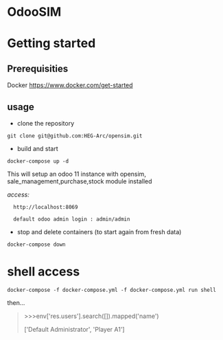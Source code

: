 # OdooSIM
# Getting started

## Prerequisities
Docker https://www.docker.com/get-started

## usage
- clone the repository

``git clone git@github.com:HEG-Arc/opensim.git``

- build and start
 
``docker-compose up -d``

This will setup an odoo 11 instance with opensim, sale_management,purchase,stock module installed

_access:_
    
      http://localhost:8069
    
      default odoo admin login : admin/admin
      

- stop and delete containers (to start again from fresh data)

``docker-compose down``


# shell access


``docker-compose -f docker-compose.yml -f docker-compose.yml run shell
``

then...

> \>>>env['res.users'].search([]).mapped('name')
>
>['Default Administrator', 'Player A1'] 

 



 

